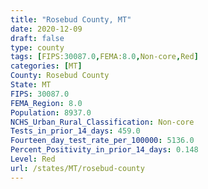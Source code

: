 ```yaml
---
title: "Rosebud County, MT"
date: 2020-12-09
draft: false
type: county
tags: [FIPS:30087.0,FEMA:8.0,Non-core,Red]
categories: [MT]
County: Rosebud County
State: MT
FIPS: 30087.0
FEMA_Region: 8.0
Population: 8937.0
NCHS_Urban_Rural_Classification: Non-core
Tests_in_prior_14_days: 459.0
Fourteen_day_test_rate_per_100000: 5136.0
Percent_Positivity_in_prior_14_days: 0.148
Level: Red
url: /states/MT/rosebud-county
---
```



